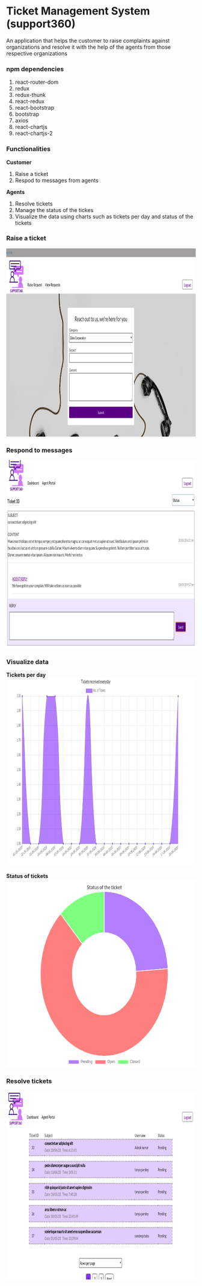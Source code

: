 # Ticket Management System (support360)
  An application that helps the customer to raise complaints against organizations and resolve it with the help of the agents from those respective organizations
  
### npm dependencies
  1. react-router-dom
  2. redux
  3. redux-thunk
  4. react-redux
  5. react-bootstrap
  6. bootstrap
  7. axios
  8. react-chartjs
  9. react-chartjs-2
  
### Functionalities
**Customer**
1. Raise a ticket
2. Respod to messages from agents

**Agents**
1. Resolve tickets
2. Manage the status of the tickes
3. Visualize the data using charts such as tickets per day and status of the tickets

### Raise a ticket
<img src="https://github.com/sandeepbsn/ticket-management-system/blob/master/public/tmscustomer.png" width="800" height="500" alt="raiseticket"/>

### Respond to messages
<img src="https://github.com/sandeepbsn/ticket-management-system/blob/master/public/tmsmessage.png" width="800" height="500" alt="send message"/>

### Visualize data
**Tickets per day**
<br/>
<img src="https://github.com/sandeepbsn/ticket-management-system/blob/master/public/tmsgraph1.png" width="800" height="500" alt="tickets per day"/>
<br/>

**Status of tickets**
<br/>
<img src="https://github.com/sandeepbsn/ticket-management-system/blob/master/public/tmsgraph2.png" width="650" height="500" alt="ticket status"/>

### Resolve tickets
<img src="https://github.com/sandeepbsn/ticket-management-system/blob/master/public/tmsagent.png" width="800" height="500" alt="ticket status"/>

